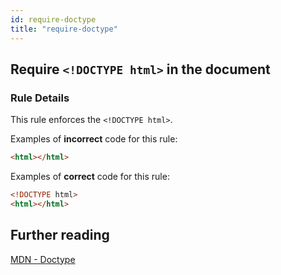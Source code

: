 ```yaml
---
id: require-doctype
title: "require-doctype"
---
```


## Require `<!DOCTYPE html>` in the document

### Rule Details

This rule enforces the `<!DOCTYPE html>`.

Examples of **incorrect** code for this rule:

```html
<html></html>
```

Examples of **correct** code for this rule:

```html
<!DOCTYPE html>
<html></html>
```

## Further reading

[MDN - Doctype](https://developer.mozilla.org/en-US/docs/Glossary/Doctype)
